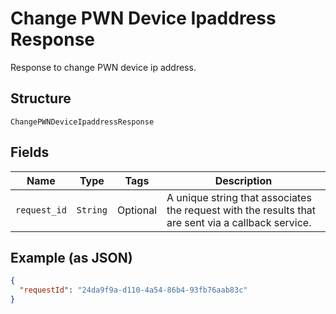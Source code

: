 
# Change PWN Device Ipaddress Response

Response to change PWN device ip address.

## Structure

`ChangePWNDeviceIpaddressResponse`

## Fields

| Name | Type | Tags | Description |
|  --- | --- | --- | --- |
| `request_id` | `String` | Optional | A unique string that associates the request with the results that are sent via a callback service. |

## Example (as JSON)

```json
{
  "requestId": "24da9f9a-d110-4a54-86b4-93fb76aab83c"
}
```

